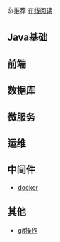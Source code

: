 👍推荐  [在线阅读](https://tao-cloud.github.io/notebook)	







## Java基础

## 前端

## 数据库

## 微服务

## 运维

## 中间件

- [docker](docker.md)



## 其他
- [git操作](git/git.md)









